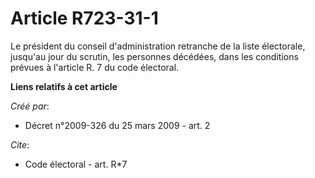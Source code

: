 # Article R723-31-1

Le président du conseil d'administration retranche de la liste électorale, jusqu'au jour du scrutin, les personnes décédées,
dans les conditions prévues à l'article R. 7 du code électoral.

**Liens relatifs à cet article**

_Créé par_:

  - Décret n°2009-326 du 25 mars 2009 - art. 2

_Cite_:

  - Code électoral - art. R*7
